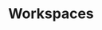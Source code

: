 ---
title: "Workspaces"
linkTitle: "Workspaces"
description: "Information about workspaces."
weight: 2
---